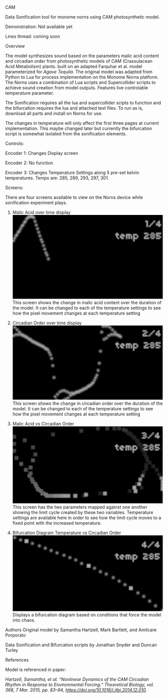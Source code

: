 CAM

Data Sonification tool for monome norns using CAM photosynthetic model.

Demonstration: Not available yet

Lines thread: coming soon

Overview

The model synthesizes sound based on the parameters malic acid content and circadian order from photosynthetic models of CAM (Crassulacean Acid Metabolism) plants. built on an adapted Farquhar et al. model parameterized for _Agave Tequila_. The original model was adapted from Python to Lua for process implementation on the Monome Norns platform. The Norns uses a combination of Lua scripts and Supercollider scripts to achieve sound creation from model outputs. Features live controlable temperature parameter.

The Sonification requires all the lua and supercollider scipts to function and the bifurcation requires the lua and attached text files. To run as is, download all parts and install on Norns for use. 

The changes in temperature will only affect the first three pages at current implementation. This maybe changed later but currently the bifurcation script is somewhat isolated from the sonification elements. 

Controls:
    
  Encoder 1: Changes Display screen

  Encoder 2: No function 

  Encoder 3: Changes Temperature Settings along 5 pre-set kelvin temperatures.
      Temps are: 285, 289, 293, 297, 301.

Screens:

There are four screens available to view on the Norns device while sonification experiment plays.
  
  1. Malic Acid over time display
     ![](Screen_1.png)
        This screen shows the change in malic acid content over the duration of the model. It can be changed to each of the temperature settings to see how the pixel movement changes at each temperature setting
  
  2. Circadian Order over time display
     ![](Screen_2.png)
        This screen shows the change in circadian order over the duration of the model. It can be changed to each of the temperature settings to see how the pixel movement changes at each temperature setting
     
  3. Malic Acid vs Circadian Order
     ![](Screen_3.png)
        This screen has the two parameters mapped against one another showing the limit cycle created by these two variables. Temperature settings are available here in order to see how the limit cycle moves to a fixed point with the increased temperature. 
  
  5. Bifurcation Diagram Temperature vs Circadian Order
     ![](Screen_4.png)
        Displays a bifurcation diagram based on conditions that force the model into chaos.

Authors
Original model by Samantha Hartzell, Mark Bartlett, and Amilcare Porporato

Data Sonification and Bifurcation scripts by Jonathan Snyder and Duncan Turley

References

Model is referenced in paper:

_Hartzell, Samantha, et al. “Nonlinear Dynamics of the CAM Circadian Rhythm in Response to Environmental Forcing.” Theoretical Biology, vol. 368, 7 Mar. 2015, pp. 83–94, https://doi.org/10.1016/j.jtbi.2014.12.010._
